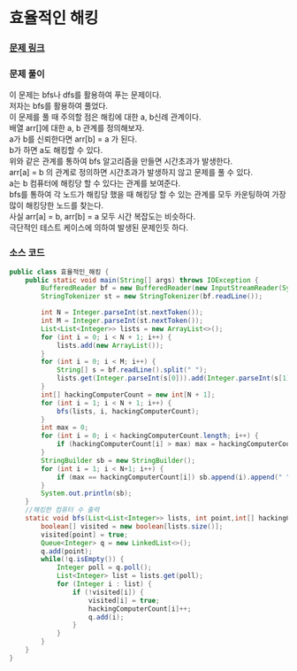 # 효율적인 해킹


### [문제 링크](https://www.acmicpc.net/problem/1325)

### 문제 풀이
이 문제는 bfs나 dfs를 활용하여 푸는 문제이다. </br>
저자는 bfs를 활용하여 풀었다. </br>
이 문제를 풀 때 주의할 점은 해킹에 대한 a, b신례 관계이다.  </br>
배열 arr[]에 대한 a, b 관계를 정의해보자.    </br>
a가 b를 신뢰한다면 arr[b] = a 가 된다. </br>
b가 하면 a도 해킹할 수 있다. </br>
위와 같은 관계를 통하여 bfs 알고리즘을 만들면 시간초과가 발생한다. </br>
arr[a] = b 의 관계로 정의하면 시간초과가 발생하지 않고 문제를 풀 수 있다. </br>
a는 b 컴퓨터에 해킹당 할 수 있다는 관계를 보여준다.  </br>
bfs를 통하여 각 노드가 해킹당 했을 때 해킹당 할 수 있는 관계를 모두 카운팅하여 가장 많이 해킹당한 노드를 찾는다.  </br>
사실 arr[a] = b, arr[b] = a 모두 시간 복잡도는 비슷하다. </br>
극단적인 테스트 케이스에 의하여 발생된 문제인듯 하다.</br>

### 소스 코드
```java
public class 효율적인_해킹 {
    public static void main(String[] args) throws IOException {
        BufferedReader bf = new BufferedReader(new InputStreamReader(System.in));
        StringTokenizer st = new StringTokenizer(bf.readLine());

        int N = Integer.parseInt(st.nextToken());
        int M = Integer.parseInt(st.nextToken());
        List<List<Integer>> lists = new ArrayList<>();
        for (int i = 0; i < N + 1; i++) {
            lists.add(new ArrayList());
        }
        for (int i = 0; i < M; i++) {
            String[] s = bf.readLine().split(" ");
            lists.get(Integer.parseInt(s[0])).add(Integer.parseInt(s[1]));
        }
        int[] hackingComputerCount = new int[N + 1];
        for (int i = 1; i < N + 1; i++) {
            bfs(lists, i, hackingComputerCount);
        }
        int max = 0;
        for (int i = 0; i < hackingComputerCount.length; i++) {
            if (hackingComputerCount[i] > max) max = hackingComputerCount[i];
        }
        StringBuilder sb = new StringBuilder();
        for (int i = 1; i < N+1; i++) {
            if (max == hackingComputerCount[i]) sb.append(i).append(" ");
        }
        System.out.println(sb);
    }
    //해킹한 컴퓨터 수 출력
    static void bfs(List<List<Integer>> lists, int point,int[] hackingComputerCount) {
        boolean[] visited = new boolean[lists.size()];
        visited[point] = true;
        Queue<Integer> q = new LinkedList<>();
        q.add(point);
        while(!q.isEmpty()) {
            Integer poll = q.poll();
            List<Integer> list = lists.get(poll);
            for (Integer i : list) {
                if (!visited[i]) {
                    visited[i] = true;
                    hackingComputerCount[i]++;
                    q.add(i);
                }
            }
        }
    }
}

```